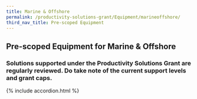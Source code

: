 ```yaml
---
title: Marine & Offshore
permalink: /productivity-solutions-grant/Equipment/marineoffshore/
third_nav_title: Pre-scoped Equipment
---
```


## Pre-scoped Equipment for Marine & Offshore

### Solutions supported under the Productivity Solutions Grant are regularly reviewed. Do take note of the current support levels and grant caps.

{% include accordion.html %}


